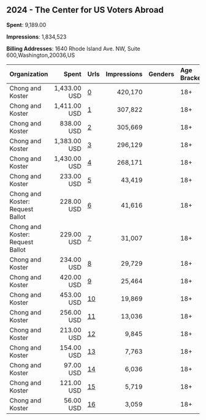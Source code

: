 ## 2024 - The Center for US Voters Abroad 
**Spent**: 9,189.00

**Impressions**: 1,834,523

**Billing Addresses**: 1640 Rhode Island Ave. NW, Suite 600,Washington,20036,US

|Organization|Spent|Urls|Impressions|Genders|Age Brackets|Country Codes|
|:---|---:|:---|---:|:---|:---|:---|
|Chong and Koster|1,433.00 USD|[0](https://www.snap.com/political-ads/asset/9b1cbc7e24f58e1c6925eed557f24d60902e8a222a41448ec444f89ebcbfe5d9?mediaType=png)|420,170||18+|australia|
|Chong and Koster|1,411.00 USD|[1](https://www.snap.com/political-ads/asset/9825f75ef20968c8d5ce357d59009735bc8913e37caecabdd85120d541a19f04?mediaType=png)|307,822||18+|united kingdom|
|Chong and Koster|838.00 USD|[2](https://www.snap.com/political-ads/asset/96454ca43140fc82723dcf2085156bc28a553cc9b8b711b4fa8cd5f005ff0dd8?mediaType=png)|305,669||18+|france|
|Chong and Koster|1,383.00 USD|[3](https://www.snap.com/political-ads/asset/da20aee9866bfe412566be1401349798ce56146e011164ff15071ef9a97e79d9?mediaType=png)|296,129||18+|canada|
|Chong and Koster|1,430.00 USD|[4](https://www.snap.com/political-ads/asset/50c6b6be6c99252615b652b2a48e07c80aa59c0c859059f9389ffc6ee06d9351?mediaType=png)|268,171||18+|germany|
|Chong and Koster|233.00 USD|[5](https://www.snap.com/political-ads/asset/fdaa44aa3288bb46f5efc3c2df2cf87f9920b095de7afaefe7d095c50acf4c5d?mediaType=mp4)|43,419||18+|united kingdom|
|Chong and Koster: Request Ballot|228.00 USD|[6](https://www.snap.com/political-ads/asset/242ba71e102c9017384edcaf013edd648bc844b09f23e465102d976c15c28971?mediaType=mp4)|41,616||18+|canada|
|Chong and Koster: Request Ballot|229.00 USD|[7](https://www.snap.com/political-ads/asset/242ba71e102c9017384edcaf013edd648bc844b09f23e465102d976c15c28971?mediaType=mp4)|31,007||18+|canada|
|Chong and Koster|234.00 USD|[8](https://www.snap.com/political-ads/asset/fdaa44aa3288bb46f5efc3c2df2cf87f9920b095de7afaefe7d095c50acf4c5d?mediaType=mp4)|29,729||18+|united kingdom|
|Chong and Koster|420.00 USD|[9](https://www.snap.com/political-ads/asset/42de36f7db7206063ee7c809e37e6652874eaf0f701b9290d8c2225ec43605cb?mediaType=png)|25,464||18+|united kingdom|
|Chong and Koster|453.00 USD|[10](https://www.snap.com/political-ads/asset/310a321cc06c775a83859a2a244e2cbad508b8ea8df2b84c133fae2317b31b44?mediaType=png)|19,869||18+|canada|
|Chong and Koster|256.00 USD|[11](https://www.snap.com/political-ads/asset/310a321cc06c775a83859a2a244e2cbad508b8ea8df2b84c133fae2317b31b44?mediaType=png)|13,036||18+|australia|
|Chong and Koster|213.00 USD|[12](https://www.snap.com/political-ads/asset/76658ea924c29087004bbdc50d521d3412793bd5625c88751935cfb0e4927d9f?mediaType=png)|9,845||18+|canada|
|Chong and Koster|154.00 USD|[13](https://www.snap.com/political-ads/asset/310a321cc06c775a83859a2a244e2cbad508b8ea8df2b84c133fae2317b31b44?mediaType=png)|7,763||18+|france|
|Chong and Koster|97.00 USD|[14](https://www.snap.com/political-ads/asset/d654213a40766e24852a5cdfdbf05dd65e67a780408948326d176b3addbdc8b6?mediaType=png)|6,036||18+|united kingdom|
|Chong and Koster|121.00 USD|[15](https://www.snap.com/political-ads/asset/310a321cc06c775a83859a2a244e2cbad508b8ea8df2b84c133fae2317b31b44?mediaType=png)|5,719||18+|germany|
|Chong and Koster|56.00 USD|[16](https://www.snap.com/political-ads/asset/19d152f944faec4c336316365ca3d8ad28787d06b390869d0b86c08cd4ad7fb0?mediaType=png)|3,059||18+|germany|
